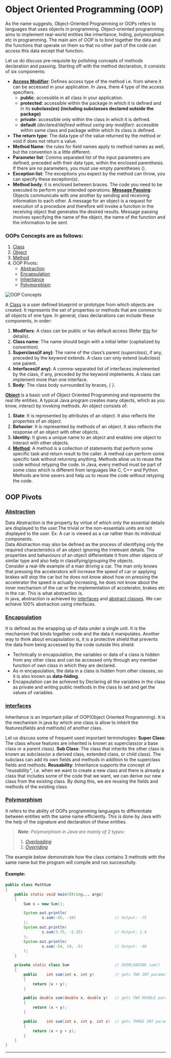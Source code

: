 # Object Oriented Programming (OOP)

As the name suggests, Object-Oriented Programming or OOPs refers to languages that uses objects in programming. Object-oriented programming aims to implement real-world entities like inheritance, hiding, polymorphism etc in programming. The main aim of OOP is to bind together the data and the functions that operate on them so that no other part of the code can access this data except that function. 

Let us do discuss pre-requisite by polishing concepts of methods declaration and passing. Starting off with the method declaration, it consists of six components:

* [**Access Modifier**][1]: Defines access type of the method i.e. from where it can be accessed in your application. In Java, there 4 type of the access specifiers.
   * **public**: accessible in all class in your application.
   * **protected**: accessible within the package in which it is defined and in its **subclass(es) (including subclasses declared outside the package)**
   * **private**: accessible only within the class in which it is defined.
   * **default** *(declared/defined without using any modifier)*: accessible within same class and package within which its class is defined.
* **The return type**: The data type of the value returned by the method or void if does not return a value.
* **Method Name**: the rules for field names apply to method names as well, but the convention is a little different.
* **Parameter list**: Comma separated list of the input parameters are defined, preceded with their data type, within the enclosed parenthesis. If there are no parameters, you must use empty parentheses ().
* **Exception list**: The exceptions you expect by the method can throw, you can specify these exception(s).
* **Method body**: it is enclosed between braces. The code you need to be executed to perform your intended operations.
[**Message Passing**][2]: Objects communicate with one another by sending and receiving information to each other. A message for an object is a request for execution of a procedure and therefore will invoke a function in the receiving object that generates the desired results. Message passing involves specifying the name of the object, the name of the function and the information to be sent.

### OOPs Concepts are as follows: 
1. [Class][3]
2. [Object][4] 
3. [Method][5]
4. OOP Pivots:
   * [Abstraction][6]
   * [Encapsulation][7]
   * [Inheritance][8]
   * [Polymorphism][9]

![OOP Concepts](../img/Object-Oriented-Programming-Concepts.jpg)

A [Class][3] is a user defined blueprint or prototype from which objects are created. It represents the set of properties or methods that are common to all objects of one type. In general, class declarations can include these components, in order: 

1. **Modifiers**: A class can be public or has default access (Refer [this][10] for details).
2. **Class name**: The name should begin with a initial letter (capitalized by convention).
3. **Superclass(if any)**: The name of the class’s parent (*superclass*), if any, preceded by the keyword extends. A class can only extend (*subclass*) one parent.
4. **Interfaces(if any)**: A comma-separated list of interfaces implemented by the class, if any, preceded by the keyword implements. A class can implement more than one interface.
5. **Body**: The class body surrounded by braces, *{ }*.

[**Object**][4] is a basic unit of Object Oriented Programming and represents the real life entities. A typical Java program creates many objects, which as you know, interact by invoking methods. An object consists of: 

1. **State**: It is represented by attributes of an object. It also reflects the properties of an object.
2. **Behavior**: It is represented by methods of an object. It also reflects the response of an object with other objects.
3. **Identity**: It gives a unique name to an object and enables one object to interact with other objects.
4. [**Method**][5]: A method is a collection of statements that perform some specific task and return result to the caller. A method can perform some specific task without returning anything. Methods allow us to reuse the code without retyping the code. In Java, every method must be part of some class which is different from languages like C, C++ and Python. 
Methods are time savers and help us to reuse the code without retyping the code.

## OOP Pivots
### [**Abstraction**][6]
Data Abstraction is the property by virtue of which only the essential details are displayed to the user.The trivial or the non-essentials units are not displayed to the user. Ex: A car is viewed as a car rather than its individual components.
<br/>
Data Abstraction may also be defined as the process of identifying only the required characteristics of an object ignoring the irrelevant details. The properties and behaviours of an object differentiate it from other objects of similar type and also help in classifying/grouping the objects.
<br/>
Consider a real-life example of a man driving a car. The man only knows that pressing the accelerators will increase the speed of car or applying brakes will stop the car but he does not know about how on pressing the accelerator the speed is actually increasing, he does not know about the inner mechanism of the car or the implementation of accelerator, brakes etc in the car. This is what abstraction is.
<br/> 
In java, abstraction is achieved by [interfaces][11] and [abstract classes][12]. We can achieve 100% abstraction using interfaces.

### [**Encapsulation**][7]
It is defined as the wrapping up of data under a single unit. It is the mechanism that binds together code and the data it manipulates. Another way to think about encapsulation is, it is a protective shield that prevents the data from being accessed by the code outside this shield.
* Technically in encapsulation, the variables or data of a class is hidden from any other class and can be accessed only through any member function of own class in which they are declared.
* As in encapsulation, the data in a class is hidden from other classes, so it is also known as **data-hiding**.
* Encapsulation can be achieved by Declaring all the variables in the class as private and writing public methods in the class to set and get the values of variables.

### [**interfaces**][11]
Inheritance is an important pillar of OOP(Object Oriented Programming). It is the mechanism in java by which one class is allow to inherit the features(fields and methods) of another class. 

Let us discuss some of frequent used important terminologies:
**Super Class**: The class whose features are inherited is known as superclass(or a base class or a parent class).
**Sub Class**: The class that inherits the other class is known as subclass(or a derived class, extended class, or child class). The subclass can add its own fields and methods in addition to the superclass fields and methods.
**Reusability**: Inheritance supports the concept of *"reusability"*, i.e. when we want to create a new class and there is already a class that includes some of the code that we want, we can derive our new class from the existing class. By doing this, we are reusing the fields and methods of the existing class.

### [**Polymorphism**][9]
It refers to the ability of OOPs programming languages to differentiate between entities with the same name efficiently. This is done by Java with the help of the signature and declaration of these entities. 

> ***Note**: Polymorphism in Java are mainly of 2 types:*
> 1. [*Overloading*][13]
> 2. [*Overriding*][14]

The example below demonstrate how the class contains 3 methods with the same name but the program will compile and run successfully.

#### Example:
```java
public class MathSum
{
    public static void main(String... args)
    {
        Sum s = new Sum();

        System.out.println(
                s.sum(-65, -10)                 // Output: -75
        );
        System.out.println(
                s.sum(3.75, -2.35)              // Output: 1.4
        );
        System.out.println(
                s.sum(-54, 19, -5)              // Output: -40
        );
    }

    private static class Sum                    // OVERLOADING sum()
    {
        public    int sum(int x, int y)         // gets TWO INT parameters
        {
            return (x + y);
        }

        public double sum(double x, double y)   // gets TWO DOUBLE parameters
        {
            return (x + y);
        }

        public    int sum(int x, int y, int z)  // gets THREE INT parameters
        {
            return (x + y + z);
        }
    }
}

```
---

<!--  

FILE:  OOP.md
* [Access Modifier][1]   ->  Done!
* [Message Passing][2]   ->  Done! TODO: Discribe Queue
* [Class][3]             ->  Done!
* [Object][4]            ->  Done!
* [Method][5]            ->  Done!
* [Abstraction][6]
* [Encapsulation][7]
* [Inheritance][8]
* [Polymorphism][9]
* [this][10]             ->  Done!
* [interfaces][11]
* [abstract classes][12]
* [Overloading][13]
* [Overriding][14]
-->

[1]: AccessModifier.md
[2]: MethodPassing.md
[3]: Class.md
[4]: Object.md
[5]: Method.md
[6]: Abstraction.md
[7]: Encapsulation.md
[8]: Inheritance.md
[9]: Polymorphism.md
[10]: This.md
[11]: Interface.md
[12]: AbstractClass.md
[13]: Overloading.md
[14]: Overriding.md
